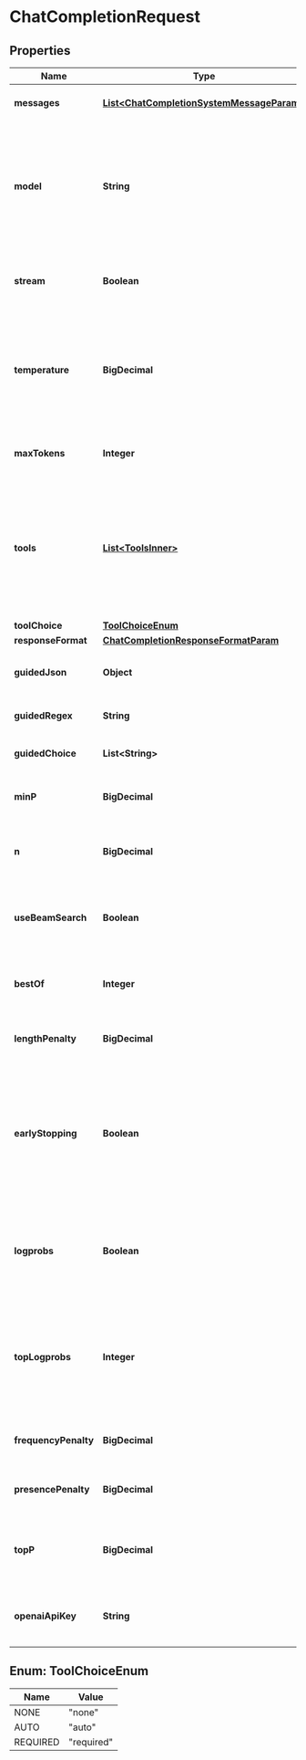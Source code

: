 

# ChatCompletionRequest


## Properties

| Name | Type | Description | Notes |
|------------ | ------------- | ------------- | -------------|
|**messages** | [**List&lt;ChatCompletionSystemMessageParam&gt;**](ChatCompletionSystemMessageParam.md) | A list of the previous chat messages for context. |  |
|**model** | **String** | The language model to chat with. If you are optimizing for speed + price, try &#x60;meta-llama/Meta-Llama-3.1-8B-Instruct&#x60;. For quality, try &#x60;meta-llama/Meta-Llama-3.1-70B-Instruct&#x60;. Or explore our [LLM Library](https://telnyx.com/products/llm-library). |  [optional] |
|**stream** | **Boolean** | Whether or not to stream data-only server-sent events as they become available. |  [optional] |
|**temperature** | **BigDecimal** | Adjusts the \&quot;creativity\&quot; of the model. Lower values make the model more deterministic and repetitive, while higher values make the model more random and creative. |  [optional] |
|**maxTokens** | **Integer** | Maximum number of completion tokens the model should generate. |  [optional] |
|**tools** | [**List&lt;ToolsInner&gt;**](ToolsInner.md) | The &#x60;function&#x60; tool type follows the same schema as the [OpenAI Chat Completions API](https://platform.openai.com/docs/api-reference/chat). The &#x60;retrieval&#x60; tool type is unique to Telnyx. You may pass a list of [embedded storage buckets](https://developers.telnyx.com/api/inference/inference-embedding/post-embedding) for retrieval-augmented generation. |  [optional] |
|**toolChoice** | [**ToolChoiceEnum**](#ToolChoiceEnum) |  |  [optional] |
|**responseFormat** | [**ChatCompletionResponseFormatParam**](ChatCompletionResponseFormatParam.md) |  |  [optional] |
|**guidedJson** | **Object** | Must be a valid JSON schema. If specified, the output will follow the JSON schema. |  [optional] |
|**guidedRegex** | **String** | If specified, the output will follow the regex pattern. |  [optional] |
|**guidedChoice** | **List&lt;String&gt;** | If specified, the output will be exactly one of the choices. |  [optional] |
|**minP** | **BigDecimal** | This is an alternative to &#x60;top_p&#x60; that [many prefer](https://github.com/huggingface/transformers/issues/27670). Must be in [0, 1]. |  [optional] |
|**n** | **BigDecimal** | This will return multiple choices for you instead of a single chat completion. |  [optional] |
|**useBeamSearch** | **Boolean** | Setting this to &#x60;true&#x60; will allow the model to [explore more completion options](https://huggingface.co/blog/how-to-generate#beam-search). This is not supported by OpenAI. |  [optional] |
|**bestOf** | **Integer** | This is used with &#x60;use_beam_search&#x60; to determine how many candidate beams to explore. |  [optional] |
|**lengthPenalty** | **BigDecimal** | This is used with &#x60;use_beam_search&#x60; to prefer shorter or longer completions. |  [optional] |
|**earlyStopping** | **Boolean** | This is used with &#x60;use_beam_search&#x60;. If &#x60;true&#x60;, generation stops as soon as there are &#x60;best_of&#x60; complete candidates; if &#x60;false&#x60;, a heuristic is applied and the generation stops when is it very unlikely to find better candidates. |  [optional] |
|**logprobs** | **Boolean** | Whether to return log probabilities of the output tokens or not. If true, returns the log probabilities of each output token returned in the &#x60;content&#x60; of &#x60;message&#x60;. |  [optional] |
|**topLogprobs** | **Integer** | This is used with &#x60;logprobs&#x60;. An integer between 0 and 20 specifying the number of most likely tokens to return at each token position, each with an associated log probability. |  [optional] |
|**frequencyPenalty** | **BigDecimal** | Higher values will penalize the model from repeating the same output tokens. |  [optional] |
|**presencePenalty** | **BigDecimal** | Higher values will penalize the model from repeating the same output tokens. |  [optional] |
|**topP** | **BigDecimal** | An alternative or complement to &#x60;temperature&#x60;. This adjusts how many of the top possibilities to consider. |  [optional] |
|**openaiApiKey** | **String** | If you are using OpenAI models using our API, this is how you pass along your OpenAI API key. |  [optional] |



## Enum: ToolChoiceEnum

| Name | Value |
|---- | -----|
| NONE | &quot;none&quot; |
| AUTO | &quot;auto&quot; |
| REQUIRED | &quot;required&quot; |



